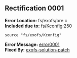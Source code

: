 ## Rectification 0001 ##
**Error Location:** fs/exofs/ore.c  
**Included due to:** fs/Kconfig:250  
```
source "fs/exofs/Kconfig"
```
**Error Message:** [error0001](../error-files/error0001.txt)  
**Fixed By:** [exofs-solution-patch](https://git.kernel.org/pub/scm/linux/kernel/git/next/linux-next.git/patch/fs/exofs/ore.c?id=60cd4969c1975d800d731785e3ca19e047a1950b)  

